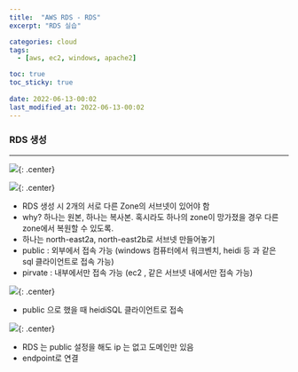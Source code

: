 ```yaml
---
title:  "AWS RDS - RDS"
excerpt: "RDS 실습"

categories: cloud
tags:
  - [aws, ec2, windows, apache2]

toc: true
toc_sticky: true
 
date: 2022-06-13-00:02
last_modified_at: 2022-06-13-00:02
---
```

### RDS 생성
* * *
![](../../assets/images/20220614-142053.png){: .center}

![](../../assets/images/20220614-142146.png){: .center}

- RDS 생성 시 2개의 서로 다른 Zone의 서브넷이 있어야 함
- why? 하나는 원본, 하나는 복사본. 혹시라도 하나의 zone이 망가졌을 경우 다른 zone에서 복원할 수 있도록.
- 하나는 north-east2a, north-east2b로 서브넷 만들어놓기
- public : 외부에서 접속 가능 (windows 컴퓨터에서 워크벤치, heidi 등 과 같은 sql 클라이언트로 접속 가능)
- pirvate : 내부에서만 접속 가능 (ec2 , 같은 서브넷 내에서만 접속 가능) 

![](../../assets/images/20220614-142415.png){: .center}

- public 으로 했을 때 heidiSQL 클라이언트로 접속

![](../../assets/images/20220614-142759.png){: .center}

- RDS 는 public 설정을 해도 ip 는 없고 도메인만 있음
- endpoint로 연결